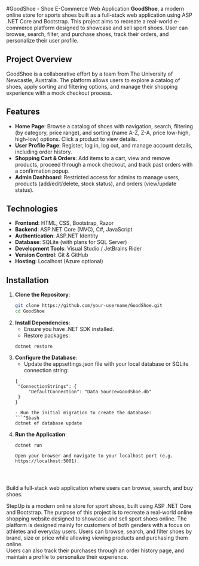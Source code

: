 #GoodShoe - Shoe E-Commerce Web Application
**GoodShoe**, a modern online store for sports shoes built as a full-stack web application using ASP .NET Core and Bootstrap. This project aims to recreate a real-world e-commerce platform designed to showcase and sell sport shoes. 
User can browse, search, filter, and purchase shoes, track their orders, and personalize their user profile.

## Project Overview
GoodShoe is a collaborative effort by a team from The University of Newcastle, Australia. The platform allows users to explore a catalog of shoes, apply sorting and filtering options, and manage their shopping experience with a mock checkout process.

## Features

- **Home Page**: Browse a catalog of shoes with navigation, search, filtering (by category, price range), and sorting (name A-Z, Z-A, price low-high, high-low) options. Click a product to view details.
- **User Profile Page**: Register, log in, log out, and manage account details, including order history.
- **Shopping Cart & Orders**: Add items to a cart, view and remove products, proceed through a mock checkout, and track past orders with a confirmation popup.
- **Admin Dashboard**: Restricted access for admins to manage users, products (add/edit/delete, stock status), and orders (view/update status).

## Technologies

- **Frontend**: HTML, CSS, Bootstrap, Razor
- **Backend**: ASP.NET Core (MVC), C#, JavaScript
- **Authentication**: ASP.NET Identity
- **Database**: SQLite (with plans for SQL Server)
- **Development Tools**: Visual Studio / JetBrains Rider
- **Version Control**: Git & GitHub
- **Hosting**: Localhost (Azure optional)

## Installation
1. **Clone the Repository**:
   ```bash
   git clone https://github.com/your-username/GoodShoe.git
   cd GoodShoe

2. **Install Dependencies**:
   - Ensure you have .NET SDK installed.
   - Restore packages:
   ```^Sbash
   dotnet restore

3. **Configure the Database**:
   - Update the appsettings.json file with your local database or SQLite connection string:
   ```^Sjson
   {
  	"ConnectionStrings": {
    	"DefaultConnection": "Data Source=GoodShoe.db"
  	}
   }

   - Run the initial migration to create the database:
   ```^Sbash
   dotnet ef database update

4. **Run the Application**:
   ```^Sbash
   dotnet run

   Open your browser and navigate to your localhost port (e.g. https://localhost:5001).




Build a full-stack web application where users can browse, search, and buy shoes.

StepUp is a modern online store for sport shoes, built using ASP .NET Core and Bootstrap. 
The purpose of this project is to recreate a real-world online shopping website designed to showcase and sell sport shoes online. 
The platform is designed mainly for customers of both genders with a focus on athletes and everyday users. 
Users can browse, search, and filter shoes by brand, size or price while allowing viewing products and purchasing them online.  
Users can also track their purchases through an order history page, and maintain a profile to personalize their experience.
